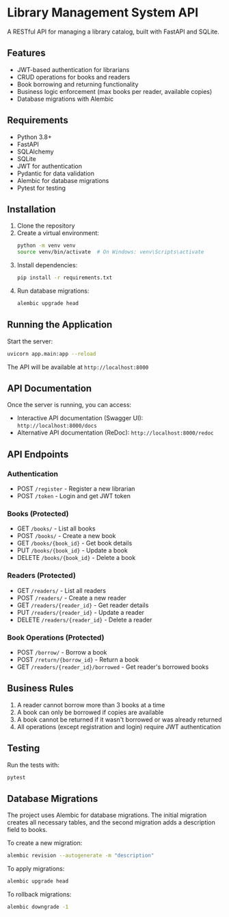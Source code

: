 # Library Management System API

A RESTful API for managing a library catalog, built with FastAPI and SQLite.

## Features

- JWT-based authentication for librarians
- CRUD operations for books and readers
- Book borrowing and returning functionality
- Business logic enforcement (max books per reader, available copies)
- Database migrations with Alembic

## Requirements

- Python 3.8+
- FastAPI
- SQLAlchemy
- SQLite
- JWT for authentication
- Pydantic for data validation
- Alembic for database migrations
- Pytest for testing

## Installation

1. Clone the repository
2. Create a virtual environment:
   ```bash
   python -m venv venv
   source venv/bin/activate  # On Windows: venv\Scripts\activate
   ```
3. Install dependencies:
   ```bash
   pip install -r requirements.txt
   ```
4. Run database migrations:
   ```bash
   alembic upgrade head
   ```

## Running the Application

Start the server:
```bash
uvicorn app.main:app --reload
```

The API will be available at `http://localhost:8000`

## API Documentation

Once the server is running, you can access:
- Interactive API documentation (Swagger UI): `http://localhost:8000/docs`
- Alternative API documentation (ReDoc): `http://localhost:8000/redoc`

## API Endpoints

### Authentication
- POST `/register` - Register a new librarian
- POST `/token` - Login and get JWT token

### Books (Protected)
- GET `/books/` - List all books
- POST `/books/` - Create a new book
- GET `/books/{book_id}` - Get book details
- PUT `/books/{book_id}` - Update a book
- DELETE `/books/{book_id}` - Delete a book

### Readers (Protected)
- GET `/readers/` - List all readers
- POST `/readers/` - Create a new reader
- GET `/readers/{reader_id}` - Get reader details
- PUT `/readers/{reader_id}` - Update a reader
- DELETE `/readers/{reader_id}` - Delete a reader

### Book Operations (Protected)
- POST `/borrow/` - Borrow a book
- POST `/return/{borrow_id}` - Return a book
- GET `/readers/{reader_id}/borrowed` - Get reader's borrowed books

## Business Rules

1. A reader cannot borrow more than 3 books at a time
2. A book can only be borrowed if copies are available
3. A book cannot be returned if it wasn't borrowed or was already returned
4. All operations (except registration and login) require JWT authentication

## Testing

Run the tests with:
```bash
pytest
```

## Database Migrations

The project uses Alembic for database migrations. The initial migration creates all necessary tables, and the second migration adds a description field to books.

To create a new migration:
```bash
alembic revision --autogenerate -m "description"
```

To apply migrations:
```bash
alembic upgrade head
```

To rollback migrations:
```bash
alembic downgrade -1
``` 